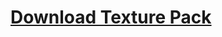 <h1 style="align: center;"><a href="https://github.com/Thing34872/minecraft-texture-pack/raw/main/God%20Pack.zip">Download Texture Pack</a></h1>
